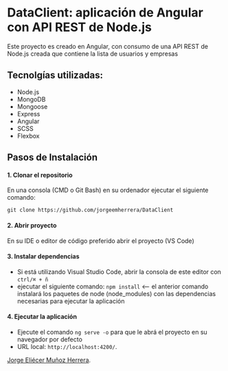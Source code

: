 # DataClient: aplicación de Angular con API REST de Node.js

Este proyecto es creado en Angular, con consumo de una API REST de Node.js creada que contiene la lista de usuarios y empresas

## Tecnolgías utilizadas:

* Node.js
* MongoDB
* Mongoose
* Express
* Angular 
* SCSS
* Flexbox

## Pasos de Instalación 

#### 1. Clonar el repositorio

En una consola (CMD o Git Bash) en su ordenador ejecutar el siguiente comando:

 `git clone https://github.com/jorgeemherrera/DataClient`

#### 2. Abrir proyecto

En su IDE o editor de código preferido abrir el proyecto (VS Code)

#### 3. Instalar dependencias

* Si está utilizando Visual Studio Code, abrir la consola de este editor con `ctrl/⌘ + ñ`
* ejecutar el siguiente comando: `npm install` <-- el anterior comando instalará los paquetes de node (node_modules) con las dependencias necesarias para ejecutar la aplicación

#### 4. Ejecutar la aplicación

* Ejecute el comando `ng serve -o` para que le abrá el proyecto en su navegador por defecto
* URL local: `http://localhost:4200/`.


 [Jorge Eliécer Muñoz Herrera](https://www.linkedin.com/in/jorgeemherrera/).
